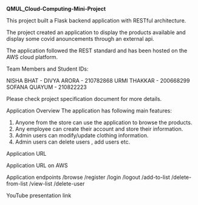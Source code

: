 **QMUL_Cloud-Computing-Mini-Project**

This project built a Flask backend application with RESTful architecture.

The project created an application to display the products available and display some covid anouncements through an external api.

The application followed the REST standard and has been hosted on the AWS cloud platform.

Team Members and Student IDs:

NISHA BHAT - 
DIVYA ARORA - 210782868
URMI THAKKAR - 200668299
SOFANA QUAYUM - 210822223

Please check project specification document for more details.

Application Overview
The application has following main features:

1. Anyone from the store can use the application to browse the products.
2. Any employee can create their account and store their information.
3. Admin users can modify/update clothing information. 
4. Admin users can delete users , add users etc.

Application URL

Application URL on AWS

Application endpoints
/browse
/register
/login
/logout
/add-to-list
/delete-from-list
/view-list
/delete-user


YouTube presentation link
